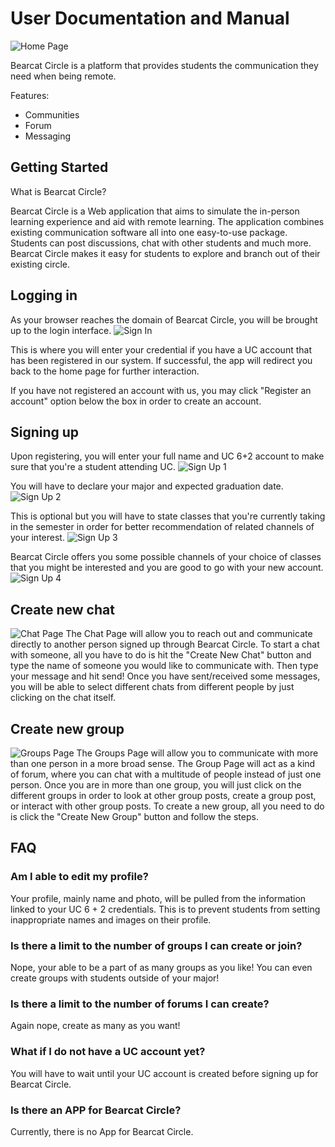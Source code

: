 # User Documentation and Manual

![Home Page](Resources/img/Homepage.png "Home Page")

Bearcat Circle is a platform that provides students the communication they need when being remote.

Features:
- Communities
- Forum
- Messaging

## Getting Started
What is Bearcat Circle?

Bearcat Circle is a Web application that aims to simulate the in-person learning experience and aid with remote 
learning. The application combines existing communication software all into one easy-to-use package. Students can post 
discussions, chat with other students and much more. Bearcat Circle makes it easy for students to explore and branch 
out of their existing circle.

## Logging in
As your browser reaches the domain of Bearcat Circle, you will be brought up to the login interface.
![Sign In](Resources/img/Login.png "Sign In")

This is where you will enter your credential if you have a UC account that has been registered in our system. If successful, the app will redirect you back to the home page for further interaction.

If you have not registered an account with us, you may click "Register an account" option below the box in order to create an account.

## Signing up
Upon registering, you will enter your full name and UC 6+2 account to make sure that you're a student attending UC.
![Sign Up 1](Resources/img/Sign-up.png "Sign Up 1")

You will have to declare your major and expected graduation date.
![Sign Up 2](Resources/img/Sign-up-1.png "Sign Up 2")

This is optional but you will have to state classes that you're currently taking in the semester in order for better recommendation of related channels of your interest.
![Sign Up 3](Resources/img/Sign-up-2.png "Sign Up 3")

Bearcat Circle offers you some possible channels of your choice of classes that you might be interested and you are good to go with your new account.
![Sign Up 4](Resources/img/Sign-up-4.png "Sign Up 4")

## Create new chat
![Chat Page](Resources/img/Chat-Page.png "Chat Page")
The Chat Page will allow you to reach out and communicate directly to another person signed up through Bearcat Circle. To start a chat with someone, all you have to do is hit the "Create New Chat" button and type the name of someone you would like to communicate with. Then type your message and hit send! Once you have sent/received some messages, you will be able to select different chats from different people by just clicking on the chat itself.


## Create new group
![Groups Page](Resources/img/Groups-Page.png "Groups Page")
The Groups Page will allow you to communicate with more than one person in a more broad sense. The Group Page will act as a kind of forum, where you can chat with a multitude of people instead of just one person. Once you are in more than one group, you will just click on the different groups in order to look at other group posts, create a group post, or interact with other group posts. To create a new group, all you need to do is click the "Create New Group" button and follow the steps.


## FAQ
### Am I able to edit my profile?
Your profile, mainly name and photo, will be pulled from the information linked to your UC 6 + 2 credentials. This is to prevent students from setting inappropriate
names and images on their profile.

### Is there a limit to the number of groups I can create or join?
Nope, your able to be a part of as many groups as you like! You can even create groups with students outside of your major!

### Is there a limit to the number of forums I can create?
Again nope, create as many as you want!

### What if I do not have a UC account yet?
You will have to wait until your UC account is created before signing up for Bearcat Circle.

### Is there an APP for Bearcat Circle?
Currently, there is no App for Bearcat Circle.

